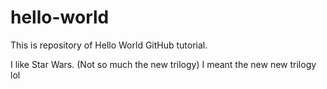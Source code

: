 # hello-world
This is repository of Hello World GitHub tutorial.

I like Star Wars. (Not so much the new trilogy)
I meant the new new trilogy lol
